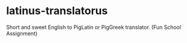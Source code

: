 # latinus-translatorus
Short and sweet English to PigLatin or PigGreek translator. (Fun School Assignment)
